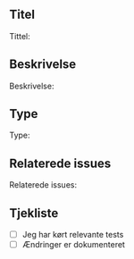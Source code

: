 ## Titel
<!-- Beskriv PR'en kort og præcist -->
Tittel: 

## Beskrivelse
<!-- Kort beskrivelse af ændringen -->
Beskrivelse: 

## Type
<!-- vælg én: feature, bugfix, docs, chore, refactor -->
Type: 

## Relaterede issues
<!-- Fx #123 -->
Relaterede issues: 

## Tjekliste
- [ ] Jeg har kørt relevante tests
- [ ] Ændringer er dokumenteret
